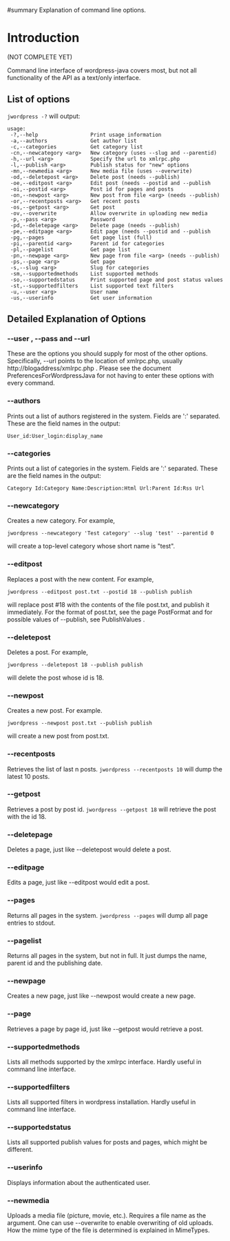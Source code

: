 ﻿#summary Explanation of command line options.

# Introduction #

(NOT COMPLETE YET)

Command line interface of wordpress-java covers most, but not all functionality of the API as a text/only interface.

## List of options ##

`jwordpress -?` will output:

```
usage:
 -?,--help                 Print usage information
 -a,--authors              Get author list
 -c,--categories           Get category list
 -cn,--newcategory <arg>   New category (uses --slug and --parentid)
 -h,--url <arg>            Specify the url to xmlrpc.php
 -l,--publish <arg>        Publish status for "new" options
 -mn,--newmedia <arg>      New media file (uses --overwrite)
 -od,--deletepost <arg>    Delete post (needs --publish)
 -oe,--editpost <arg>      Edit post (needs --postid and --publish
 -oi,--postid <arg>        Post id for pages and posts
 -on,--newpost <arg>       New post from file <arg> (needs --publish)
 -or,--recentposts <arg>   Get recent posts
 -os,--getpost <arg>       Get post
 -ov,--overwrite           Allow overwrite in uploading new media
 -p,--pass <arg>           Password
 -pd,--deletepage <arg>    Delete page (needs --publish)
 -pe,--editpage <arg>      Edit page (needs --postid and --publish
 -pg,--pages               Get page list (full)
 -pi,--parentid <arg>      Parent id for categories
 -pl,--pagelist            Get page list
 -pn,--newpage <arg>       New page from file <arg> (needs --publish)
 -ps,--page <arg>          Get page
 -s,--slug <arg>           Slug for categories
 -sm,--supportedmethods    List supported methods
 -so,--supportedstatus     Print supported page and post status values
 -st,--supportedfilters    List supported text filters
 -u,--user <arg>           User name
 -us,--userinfo            Get user information
```


## Detailed Explanation of Options ##

### --user , --pass and --url ###

These are the options you should supply for most of the other options. Specifically, --url points to the location of xmlrpc.php, usually http://blogaddress/xmlrpc.php . Please see the document PreferencesForWordpressJava for not having to enter these options with every command.

### --authors ###

Prints out a list of authors registered in the system. Fields are ':' separated. These are the field names in the output:

`User_id:User_login:display_name`

### --categories ###

Prints out a list of categories in the system. Fields are ':' separated. These are the field names in the output:

`Category Id:Category Name:Description:Html Url:Parent Id:Rss Url`

### --newcategory ###

Creates a new category. For example,

`jwordpress --newcategory 'Test category' --slug 'test' --parentid 0`

will create a top-level category whose short name is "test".

### --editpost ###

Replaces a post with the new content. For example,

`jwordpress --editpost post.txt --postid 18 --publish publish`

will replace post #18 with the contents of the file post.txt, and publish it immediately. For the format of post.txt, see the page PostFormat and for possible values of --publish, see PublishValues .

### --deletepost ###

Deletes a post. For example,

`jwordpress --deletepost 18 --publish publish`

will delete the post whose id is 18.

### --newpost ###

Creates a new post. For example.

`jwordpress --newpost post.txt --publish publish`

will create a new post from post.txt.

### --recentposts ###

Retrieves the list of last n posts. `jwordpress --recentposts 10` will dump the latest 10 posts.

### --getpost ###

Retrieves a post by post id. `jwordpress --getpost 18` will retrieve the post with the id 18.

### --deletepage ###

Deletes a page, just like --deletepost would delete a post.

### --editpage ###

Edits a page, just like --editpost would edit a post.

### --pages ###

Returns all pages in the system. `jwordpress --pages` will dump all page entries to stdout.

### --pagelist ###

Returns all pages in the system, but not in full. It just dumps the name, parent id and the publishing date.

### --newpage ###

Creates a new page, just like --newpost would create a new page.

### --page ###

Retrieves a page by page id, just like --getpost would retrieve a post.

### --supportedmethods ###

Lists all methods supported by the xmlrpc interface. Hardly useful in command line interface.

### --supportedfilters ###

Lists all supported filters in wordpress installation. Hardly useful in command line interface.

### --supportedstatus ###

Lists all supported publish values for posts and pages, which might be different.

### --userinfo ###

Displays information about the authenticated user.

### --newmedia ###

Uploads a media file (picture, movie, etc.). Requires a file name as the argument. One can use --overwrite to enable overwriting of old uploads. How the mime type of the file is determined is explained in MimeTypes.